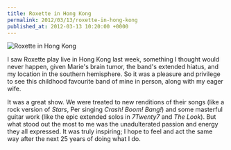 ```yaml
---
title: Roxette in Hong Kong
permalink: 2012/03/13/roxette-in-hong-kong
published_at: 2012-03-13 10:20:00 +0000
---
```


 ![Roxette in Hong Kong](content/images/ss/2024250d8164.jpg)

I saw Roxette play live in Hong Kong last week, something I thought would never happen, given Marie's brain tumor, the band's extended hiatus, and my location in the southern hemisphere. So it was a pleasure and privilege to see this childhood favourite band of mine in person, along with my eager wife.

It was a great show. We were treated to new renditions of their songs (like a rock version of _Stars_, Per singing _Crash! Boom! Bang!_) and some masterful guitar work (like the epic extended solos in _7Twenty7_ and _The Look_). But what stood out the most to me was the unadulterated passion and energy they all expressed. It was truly inspiring; I hope to feel and act the same way after the next 25 years of doing what I do.

